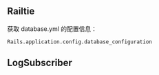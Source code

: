 
## Railtie

获取 database.yml 的配置信息：

```
Rails.application.config.database_configuration
```

## LogSubscriber
